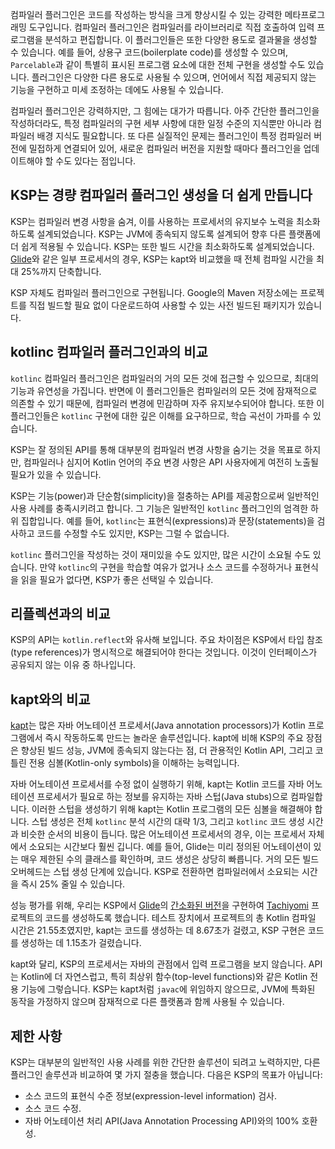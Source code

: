 [//]: # (title: KSP를 사용하는 이유)

컴파일러 플러그인은 코드를 작성하는 방식을 크게 향상시킬 수 있는 강력한 메타프로그래밍 도구입니다.
컴파일러 플러그인은 컴파일러를 라이브러리로 직접 호출하여 입력 프로그램을 분석하고 편집합니다. 이 플러그인들은 또한
다양한 용도로 결과물을 생성할 수 있습니다. 예를 들어, 상용구 코드(boilerplate code)를 생성할 수 있으며, `Parcelable`과 같이
특별히 표시된 프로그램 요소에 대한 전체 구현을 생성할 수도 있습니다. 플러그인은 다양한 다른 용도로 사용될 수 있으며,
언어에서 직접 제공되지 않는 기능을 구현하고 미세 조정하는 데에도 사용될 수 있습니다.

컴파일러 플러그인은 강력하지만, 그 힘에는 대가가 따릅니다. 아주 간단한 플러그인을 작성하더라도,
특정 컴파일러의 구현 세부 사항에 대한 일정 수준의 지식뿐만 아니라 컴파일러 배경 지식도 필요합니다. 또 다른
실질적인 문제는 플러그인이 특정 컴파일러 버전에 밀접하게 연결되어 있어, 새로운 컴파일러 버전을 지원할 때마다
플러그인을 업데이트해야 할 수도 있다는 점입니다.

## KSP는 경량 컴파일러 플러그인 생성을 더 쉽게 만듭니다

KSP는 컴파일러 변경 사항을 숨겨, 이를 사용하는 프로세서의 유지보수 노력을 최소화하도록 설계되었습니다. KSP는
JVM에 종속되지 않도록 설계되어 향후 다른 플랫폼에 더 쉽게 적용될 수 있습니다. KSP는 또한
빌드 시간을 최소화하도록 설계되었습니다. [Glide](https://github.com/bumptech/glide)와 같은 일부 프로세서의 경우,
KSP는 kapt와 비교했을 때 전체 컴파일 시간을 최대 25%까지 단축합니다.

KSP 자체도 컴파일러 플러그인으로 구현됩니다. Google의 Maven 저장소에는 프로젝트를 직접 빌드할 필요 없이
다운로드하여 사용할 수 있는 사전 빌드된 패키지가 있습니다.

## kotlinc 컴파일러 플러그인과의 비교

`kotlinc` 컴파일러 플러그인은 컴파일러의 거의 모든 것에 접근할 수 있으므로, 최대의 기능과 유연성을 가집니다.
반면에 이 플러그인들은 컴파일러의 모든 것에 잠재적으로 의존할 수 있기 때문에, 컴파일러 변경에 민감하며
자주 유지보수되어야 합니다. 또한 이 플러그인들은 `kotlinc` 구현에 대한 깊은 이해를 요구하므로,
학습 곡선이 가파를 수 있습니다.

KSP는 잘 정의된 API를 통해 대부분의 컴파일러 변경 사항을 숨기는 것을 목표로 하지만, 컴파일러나 심지어 Kotlin
언어의 주요 변경 사항은 API 사용자에게 여전히 노출될 필요가 있을 수 있습니다.

KSP는 기능(power)과 단순함(simplicity)을 절충하는 API를 제공함으로써 일반적인 사용 사례를 충족시키려고 합니다.
그 기능은 일반적인 `kotlinc` 플러그인의 엄격한 하위 집합입니다. 예를 들어, `kotlinc`는 표현식(expressions)과
문장(statements)을 검사하고 코드를 수정할 수도 있지만, KSP는 그럴 수 없습니다.

`kotlinc` 플러그인을 작성하는 것이 재미있을 수도 있지만, 많은 시간이 소요될 수도 있습니다. 만약
`kotlinc`의 구현을 학습할 여유가 없거나 소스 코드를 수정하거나 표현식을 읽을 필요가 없다면, KSP가 좋은 선택일 수 있습니다.

## 리플렉션과의 비교

KSP의 API는 `kotlin.reflect`와 유사해 보입니다. 주요 차이점은 KSP에서 타입 참조(type references)가
명시적으로 해결되어야 한다는 것입니다. 이것이 인터페이스가 공유되지 않는 이유 중 하나입니다.

## kapt와의 비교

[kapt](kapt.md)는 많은 자바 어노테이션 프로세서(Java annotation processors)가 Kotlin 프로그램에서 즉시 작동하도록 만드는 놀라운 솔루션입니다.
kapt에 비해 KSP의 주요 장점은 향상된 빌드 성능, JVM에 종속되지 않는다는 점, 더 관용적인 Kotlin API,
그리고 코틀린 전용 심볼(Kotlin-only symbols)을 이해하는 능력입니다.

자바 어노테이션 프로세서를 수정 없이 실행하기 위해, kapt는 Kotlin 코드를 자바 어노테이션 프로세서가 필요로 하는 정보를 유지하는
자바 스텁(Java stubs)으로 컴파일합니다. 이러한 스텁을 생성하기 위해 kapt는 Kotlin 프로그램의 모든 심볼을 해결해야 합니다.
스텁 생성은 전체 `kotlinc` 분석 시간의 대략 1/3, 그리고 `kotlinc` 코드 생성 시간과 비슷한 순서의 비용이 듭니다.
많은 어노테이션 프로세서의 경우, 이는 프로세서 자체에서 소요되는 시간보다 훨씬 깁니다.
예를 들어, Glide는 미리 정의된 어노테이션이 있는 매우 제한된 수의 클래스를 확인하며, 코드 생성은 상당히 빠릅니다.
거의 모든 빌드 오버헤드는 스텁 생성 단계에 있습니다. KSP로 전환하면 컴파일러에서 소요되는 시간을 즉시 25% 줄일 수 있습니다.

성능 평가를 위해, 우리는 KSP에서 [Glide](https://github.com/bumptech/glide)의 [간소화된 버전](https://github.com/google/ksp/releases/download/1.4.10-dev-experimental-20200924/miniGlide.zip)을 구현하여
[Tachiyomi](https://github.com/tachiyomiorg) 프로젝트의 코드를 생성하도록 했습니다. 테스트 장치에서 프로젝트의 총 Kotlin 컴파일 시간은 21.55초였지만,
kapt는 코드를 생성하는 데 8.67초가 걸렸고, KSP 구현은 코드를 생성하는 데 1.15초가 걸렸습니다.

kapt와 달리, KSP의 프로세서는 자바의 관점에서 입력 프로그램을 보지 않습니다. API는 Kotlin에 더 자연스럽고,
특히 최상위 함수(top-level functions)와 같은 Kotlin 전용 기능에 그렇습니다. KSP는 kapt처럼 `javac`에 위임하지 않으므로,
JVM에 특화된 동작을 가정하지 않으며 잠재적으로 다른 플랫폼과 함께 사용될 수 있습니다.

## 제한 사항

KSP는 대부분의 일반적인 사용 사례를 위한 간단한 솔루션이 되려고 노력하지만, 다른 플러그인 솔루션과 비교하여 몇 가지 절충을 했습니다.
다음은 KSP의 목표가 아닙니다:

*   소스 코드의 표현식 수준 정보(expression-level information) 검사.
*   소스 코드 수정.
*   자바 어노테이션 처리 API(Java Annotation Processing API)와의 100% 호환성.